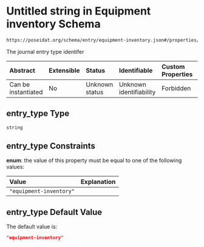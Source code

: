 # Untitled string in Equipment inventory Schema

```txt
https://poseidat.org/schema/entry/equipment-inventory.json#/properties/entry_type
```

The journal entry type identifer

| Abstract            | Extensible | Status         | Identifiable            | Custom Properties | Additional Properties | Access Restrictions | Defined In                                                                                 |
| :------------------ | :--------- | :------------- | :---------------------- | :---------------- | :-------------------- | :------------------ | :----------------------------------------------------------------------------------------- |
| Can be instantiated | No         | Unknown status | Unknown identifiability | Forbidden         | Allowed               | none                | [equipment-inventory.json*](schemas/entry/equipment-inventory.json "open original schema") |

## entry_type Type

`string`

## entry_type Constraints

**enum**: the value of this property must be equal to one of the following values:

| Value                   | Explanation |
| :---------------------- | :---------- |
| `"equipment-inventory"` |             |

## entry_type Default Value

The default value is:

```json
"equipment-inventory"
```
